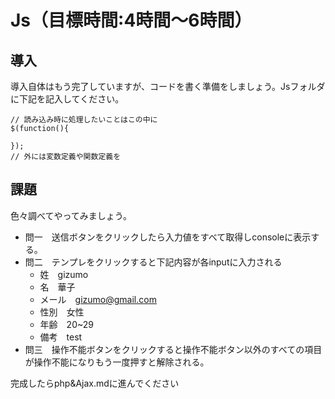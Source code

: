# Js（目標時間:4時間〜6時間）

## 導入

導入自体はもう完了していますが、コードを書く準備をしましょう。Jsフォルダに下記を記入してください。

```
// 読み込み時に処理したいことはこの中に
$(function(){

});
// 外には変数定義や関数定義を
```

## 課題

色々調べてやってみましょう。

- 問一　送信ボタンをクリックしたら入力値をすべて取得しconsoleに表示する。
- 問二　テンプレをクリックすると下記内容が各inputに入力される
    - 姓　gizumo
    - 名　華子
    - メール　gizumo@gmail.com
    - 性別　女性
    - 年齢　20~29
    - 備考　test
- 問三　操作不能ボタンをクリックすると操作不能ボタン以外のすべての項目が操作不能になりもう一度押すと解除される。


完成したらphp&Ajax.mdに進んでください